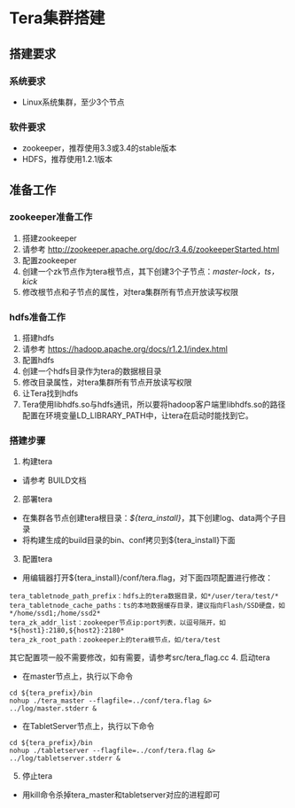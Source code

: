 Tera集群搭建
============

## 搭建要求

### 系统要求
* Linux系统集群，至少3个节点

### 软件要求
* zookeeper，推荐使用3.3或3.4的stable版本
* HDFS，推荐使用1.2.1版本

## 准备工作

### zookeeper准备工作
1. 搭建zookeeper
  1. 请参考 http://zookeeper.apache.org/doc/r3.4.6/zookeeperStarted.html
2. 配置zookeeper
  1. 创建一个zk节点作为tera根节点，其下创建3个子节点：*master-lock，ts，kick*
  2. 修改根节点和子节点的属性，对tera集群所有节点开放读写权限

### hdfs准备工作
1. 搭建hdfs
  1. 请参考 https://hadoop.apache.org/docs/r1.2.1/index.html
2. 配置hdfs
  1. 创建一个hdfs目录作为tera的数据根目录
  2. 修改目录属性，对tera集群所有节点开放读写权限
3. 让Tera找到hdfs
  1. Tera使用libhdfs.so与hdfs通讯，所以要将hadoop客户端里libhdfs.so的路径配置在环境变量LD_LIBRARY_PATH中，让tera在启动时能找到它。

### 搭建步骤
1. 构建tera
  * 请参考 BUILD文档
2. 部署tera
  * 在集群各节点创建tera根目录：*${tera_install}*，其下创建log、data两个子目录
  * 将构建生成的build目录的bin、conf拷贝到${tera_install}下面
3. 配置tera
  * 用编辑器打开${tera_install}/conf/tera.flag，对下面四项配置进行修改：
  ```
  tera_tabletnode_path_prefix：hdfs上的tera数据目录，如*/user/tera/test/*
  tera_tabletnode_cache_paths：ts的本地数据缓存目录，建议指向Flash/SSD硬盘，如*/home/ssd1;/home/ssd2*
  tera_zk_addr_list：zookeeper节点ip:port列表，以逗号隔开，如*${host1}:2180,${host2}:2180*
  tera_zk_root_path：zookeeper上的tera根节点，如/tera/test
  ```
  其它配置项一般不需要修改，如有需要，请参考src/tera_flag.cc
4. 启动tera
  * 在master节点上，执行以下命令
  ```
  cd ${tera_prefix}/bin
  nohup ./tera_master --flagfile=../conf/tera.flag &> ../log/master.stderr &
  ```
  * 在TabletServer节点上，执行以下命令
  ```
  cd ${tera_prefix}/bin
  nohup ./tabletserver --flagfile=../conf/tera.flag &> ../log/tabletserver.stderr &
  ```
5. 停止tera
  * 用kill命令杀掉tera_master和tabletserver对应的进程即可
